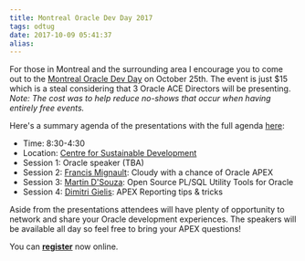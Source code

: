 ```yaml
---
title: Montreal Oracle Dev Day 2017
tags: odtug
date: 2017-10-09 05:41:37
alias:
---
```



For those in Montreal and the surrounding area I encourage you to come out to the [Montreal Oracle Dev Day](http://info.insum.ca/en/oracle-developer-day-mtl) on October 25th. The event is just $15 which is a steal considering that 3 Oracle ACE Directors will be presenting. _Note: The cost was to help reduce no-shows that occur when having entirely free events._

Here's a summary agenda of the presentations with the full agenda [here](http://info.insum.ca/en/oracle-developer-day-montreal-agenda-1):

- Time: 8:30-4:30
- Location: [Centre for Sustainable Development](https://goo.gl/maps/F4cGdR9d8Py)
- Session 1: Oracle speaker (TBA)
- Session 2: [Francis Mignault](https://twitter.com/fr4ncis): Cloudy with a chance of Oracle APEX
- Session 3: [Martin D'Souza](https://twitter.com/martindsouza): Open Source PL/SQL Utility Tools for Oracle
- Session 4: [Dimitri Gielis](https://twitter.com/dgielis): APEX Reporting tips & tricks

Aside from the presentations attendees will have plenty of opportunity to network and share your Oracle development experiences. The speakers will be available all day so feel free to bring your APEX questions!

You can **[register](https://www.eventbrite.ca/e/billets-montreal-oracle-dev-day-meet-up-modd-25-octobre-38504641419)** now online.
